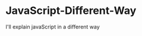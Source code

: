                                                                                                                                                                                                                                                               
# JavaScript-Different-Way
I'll explain javaScript in a different way       
  









